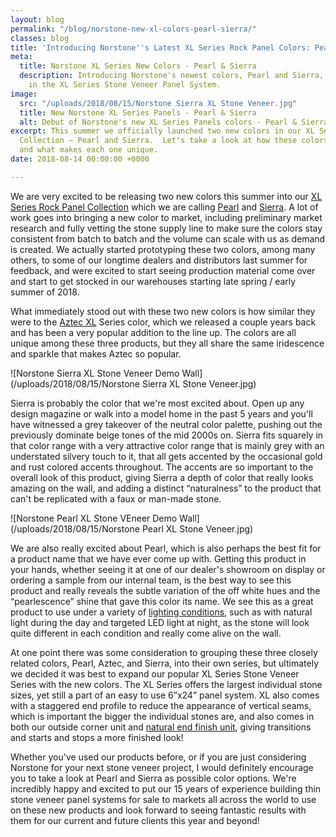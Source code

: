 ```yaml
---
layout: blog
permalink: "/blog/norstone-new-xl-colors-pearl-sierra/"
classes: blog
title: 'Introducing Norstone''s Latest XL Series Rock Panel Colors: Pearl and Sierra'
meta:
  title: Norstone XL Series New Colors - Pearl & Sierra
  description: Introducing Norstone's newest colors, Pearl and Sierra, now available
    in the XL Series Stone Veneer Panel System.
image:
  src: "/uploads/2018/08/15/Norstone Sierra XL Stone Veneer.jpg"
  title: New Norstone XL Series Panels - Pearl & Sierra
  alt: Debut of Norstone's new XL Series Panels colors - Pearl & Sierra
excerpt: This summer we officially launched two new colors in our XL Series Rock Panel
  Collection – Pearl and Sierra.  Let's take a look at how these colors came about
  and what makes each one unique.
date: 2018-08-14 00:00:00 +0000

---
```

We are very excited to be releasing two new colors this summer into our [XL Series Rock Panel Collection](https://www.norstoneusa.com/products/thin-stone-veneer-panels/) which we are calling [Pearl](https://www.norstoneusa.com/products/thin-stone-veneer-panels/pearl/) and [Sierra](https://www.norstoneusa.com/products/thin-stone-veneer-panels/sierra/).  A lot of work goes into bringing a new color to market, including preliminary market research and fully vetting the stone supply line to make sure the colors stay consistent from batch to batch and the volume can scale with us as demand is created.  We actually started prototyping these two colors, among many others, to some of our longtime dealers and distributors last summer for feedback, and were excited to start seeing production material come over and start to get stocked in our warehouses starting late spring / early summer of 2018.

What immediately stood out with these two new colors is how similar they were to the [Aztec XL](https://www.norstoneusa.com/products/thin-stone-veneer-panels/aztec/) Series color, which we released a couple years back and has been a very popular addition to the line up.  The colors are all unique among these three products, but they all share the same iridescence and sparkle that makes Aztec so popular.

![Norstone Sierra XL Stone Veneer Demo Wall](/uploads/2018/08/15/Norstone Sierra XL Stone Veneer.jpg)

Sierra is probably the color that we're most excited about.  Open up any design magazine or walk into a model home in the past 5 years and you'll have witnessed a grey takeover of the neutral color palette, pushing out the previously dominate beige tones of the mid 2000s on.  Sierra fits squarely in that color range with a very attractive color range that is mainly grey with an understated silvery touch to it, that all gets accented by the occasional gold and rust colored accents throughout.  The accents are so important to the overall look of this product, giving Sierra a depth of color that really looks amazing on the wall, and adding a distinct “naturalness” to the product that can't be replicated with a faux or man-made stone. 

![Norstone Pearl XL Stone VEneer Demo Wall](/uploads/2018/08/15/Norstone Pearl XL Stone Veneer.jpg)

We are also really excited about Pearl, which is also perhaps the best fit for a product name that we have ever come up with.  Getting this product in your hands, whether seeing it at one of our dealer's showroom on display or ordering a sample from our internal team, is the best way to see this product and really reveals the subtle variation of the off white hues and the “pearlescence” shine that gave this color its name.  We see this as a great product to use under a variety of [lighting conditions](https://www.norstoneusa.com/blog/design-school-pairing-lighting-fixtures-with-stone-veneer-for-amazing-results/), such as with natural light during the day and targeted LED light at night, as the stone will look quite different in each condition and really come alive on the wall.

At one point there was some consideration to grouping these three closely related colors, Pearl, Aztec, and Sierra, into their own series, but ultimately we decided it was best to expand our popular XL Series Stone Veneer Series with the new colors.  The XL Series offers the largest individual stone sizes, yet still a part of an easy to use 6”x24” panel system.  XL also comes with a staggered end profile to reduce the appearance of vertical seams, which is important the bigger the individual stones are, and also comes in both our outside corner unit and [natural end finish unit](https://www.norstoneusa.com/blog/natural-ends-norstone-s-latest-addition-to-standard-and-xl-series-rock-panels/), giving transitions and starts and stops a more finished look!

Whether you've used our products before, or if you are just considering Norstone for your next stone veneer project, I would definitely encourage you to take a look at Pearl and Sierra as possible color options.  We're incredibly happy and excited to put our 15 years of experience building thin stone veneer panel systems for sale to markets all across the world to use on these new products and look forward to seeing fantastic results with them for our current and future clients this year and beyond!